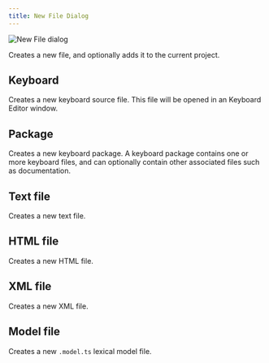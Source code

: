 ```yaml
---
title: New File Dialog
---
```


![New File dialog](/cdn/deploy/img/developer/120/ui/frmNew.4a0d546e5aa489e824c5bfd8dfa8a90f.png)

Creates a new file, and optionally adds it to the current project.

## Keyboard

Creates a new keyboard source file. This file will be opened in an
Keyboard Editor window.

## Package

Creates a new keyboard package. A keyboard package contains one or more
keyboard files, and can optionally contain other associated files such
as documentation.

## Text file

Creates a new text file.

## HTML file

Creates a new HTML file.

## XML file

Creates a new XML file.

## Model file

Creates a new `.model.ts` lexical model file.
